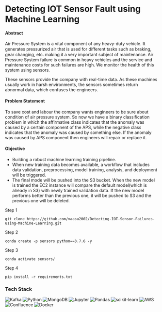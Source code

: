 # Detecting IOT Sensor Fault using Machine Learning

#### Abstract
Air Pressure System is a vital component of any heavy-duty vehicle. It generates pressurized air that is used for diﬀerent tasks such as braking, gear changing, etc. making it a very important subject of maintenance. Air Pressure System failure is common in heavy vehicles and the service and maintenance costs for such failures are high. We monitor the health of this system using sensors. 

These sensors provide the company with real-time data. As these machines usually work in harsh environments, the sensors sometimes return abnormal data, which confuses the engineers.

#### Problem Statement
To save cost and labour the company wants engineers to be sure about condition of air pressure system.  So now we have a binary classification problem in which the affirmative class indicates that the anomaly was caused by a certain component of the APS, while the negative class indicates that the anomaly was caused by something else. If the anomaly was caused by APS component then engineers  will repair or replace it.

#### Objective

- Building a robust machine learning training pipeline.
- When new training data becomes available, a workflow that includes data validation, preprocessing, model training, analysis, and deployment will be triggered.
- The final mode will be pushed into the S3 bucket. When the new model is trained the EC2 instance will compare the default model(which is already in S3) with newly trained validation data. If the new model performs better than the previous one, it will be pushed to S3 and the previous one will be deleted.


Step 1
```
git clone https://github.com/vaasu2002/Detecting-IOT-Sensor-Failures-using-Machine-Learning.git
```

Step 2
```
conda create -p sensors python==3.7.6 -y
```
Step 3
```
conda activate sensors/
```
Step 4
```
pip install -r requirements.txt
```


### Tech Stack
![Kafka](https://img.shields.io/badge/Apache%20Kafka-000?style=for-the-badge&logo=apachekafka)
![Python](https://img.shields.io/badge/Python-3776AB?style=for-the-badge&logo=python&logoColor=white)
![MongoDB](https://img.shields.io/badge/MongoDB-%234ea94b.svg?style=for-the-badge&logo=mongodb&logoColor=white)
![Jupyter](https://img.shields.io/badge/Jupyter-F37626.svg?&style=for-the-badge&logo=Jupyter&logoColor=white)
![Pandas](https://img.shields.io/badge/pandas-%23150458.svg?style=for-the-badge&logo=pandas&logoColor=white)
![scikit-learn](https://img.shields.io/badge/scikit--learn-%23F7931E.svg?style=for-the-badge&logo=scikit-learn&logoColor=white)
![AWS](https://img.shields.io/badge/AWS-%23FF9900.svg?style=for-the-badge&logo=amazon-aws&logoColor=white)
![Confluence](https://img.shields.io/badge/confluence-%23172BF4.svg?style=for-the-badge&logo=confluence&logoColor=white)
![Docker](https://img.shields.io/badge/docker-%230db7ed.svg?style=for-the-badge&logo=docker&logoColor=white)
